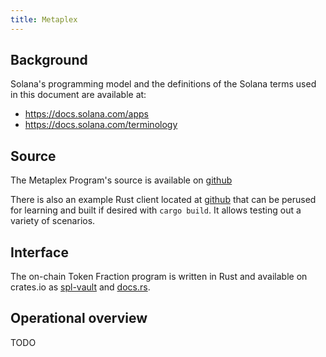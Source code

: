```yaml
---
title: Metaplex
---
```


## Background

Solana's programming model and the definitions of the Solana terms used in this
document are available at:

- https://docs.solana.com/apps
- https://docs.solana.com/terminology

## Source

The Metaplex Program's source is available on
[github](https://github.com/metaplex-foundation/metaplex)

There is also an example Rust client located at
[github](https://github.com/metaplex-foundation/metaplex/tree/master/token_vault/test/src/main.rs)
that can be perused for learning and built if desired with `cargo build`. It allows testing out a variety of scenarios.

## Interface

The on-chain Token Fraction program is written in Rust and available on crates.io as
[spl-vault](https://crates.io/crates/spl-token-vault) and
[docs.rs](https://docs.rs/spl-token-vault).

## Operational overview

TODO
